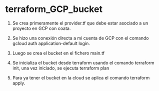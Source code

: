 # terraform_GCP_bucket
1. Se crea primeramente el provider.tf que debe estar asociado a un proyecto en GCP con coata.

2. Se hizo una conexión directa a mi cuenta de GCP con el comando gcloud auth application-default login.

3. Luego se crea el bucket en el fichero main.tf

4. Se inicializa el bucket desde terraform usando el comando terraform init, una vez iniciado, se ejecuta terraform plan

5. Para ya tener el bucket en la cloud se aplica el comando terraform apply.
